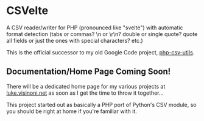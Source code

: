 # CSVelte
A CSV reader/writer for PHP (pronounced like "svelte") with automatic format detection (tabs or commas? \n or \r\n? double or single quote? quote all fields or just the ones with special characters? etc.)

This is the official successor to my old Google Code project, [php-csv-utils](https://code.google.com/archive/p/php-csv-utils/).

## Documentation/Home Page Coming Soon!
There will be a dedicated home page for my various projects at [luke.visinoni.net](http://luke.visinoni.net/) as soon as I get the time to throw it together...

This project started out as basically a PHP port of Python's CSV module, so you should be right at home if you're familiar with it.

